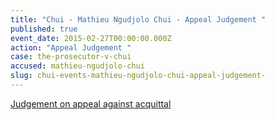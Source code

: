 ```yaml
---
title: "Chui - Mathieu Ngudjolo Chui - Appeal Judgement "
published: true
event_date: 2015-02-27T00:00:00.000Z
action: "Appeal Judgement "
case: the-prosecutor-v-chui
accused: mathieu-ngudjolo-chui
slug: chui-events-mathieu-ngudjolo-chui-appeal-judgement-
---
```


[Judgement on appeal against acquittal](http://www.icc-cpi.int/iccdocs/doc/doc1957802.pdf)

